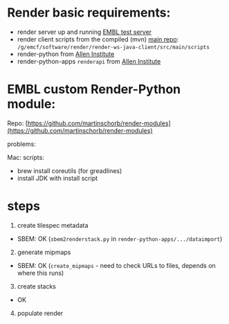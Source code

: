 



# Render basic requirements:


- render server up and running [EMBL test server](http://pc-emcf-16.embl.de)
- render client scripts from the compiled (mvn) [main repo](https://github.com/saalfeldlab/render): `/g/emcf/software/render/render-ws-java-client/src/main/scripts`
- render-python from [Allen Institute](https://github.com/AllenInstitute/render-python)
- render-python-apps `renderapi` from [Allen Institute](https://github.com/AllenInstitute/render-python-apps)


# EMBL custom Render-Python module:

Repo: [https://github.com/martinschorb/render-modules](https://github.com/martinschorb/render-modules)


problems:

Mac: scripts:
- brew install coreutils (for greadlines)
- install JDK with install script


# steps

1) create tilespec metadata
  - SBEM: OK (`sbem2renderstack.py` in `render-python-apps/.../dataimport`)



2) generate mipmaps
  - SBEM: OK (`create_mipmaps` - need to check URLs to files, depends on where this runs)

3) create stacks
  - OK

4) populate render
